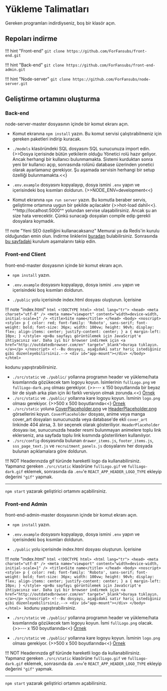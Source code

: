 # Yükleme Talimatları
Gereken programları indirdiyseniz, boş bir klasör açın.

## Repoları indirme

!!! hint "Front-end"
    `git clone https://github.com/ForFansubs/front-end.git`

!!! hint "Back-end"
    `git clone https://github.com/ForFansubs/front-end-admin.git`

!!! hint "Node-server"
    `git clone https://github.com/ForFansubs/node-server.git`

## Geliştirme ortamını oluşturma

### Back-end
node-server-master dosyasının içinde bir komut ekranı açın. 

- Komut ekranına `npm install` yazın. Bu komut servisi çalıştırabilmeniz için gereken paketleri indirip kuracak.

- `./models` klasöründeki SQL dosyasını SQL sunucunuza import edin. {>>Dosya içerisinde bütün yetkilerin olduğu Yönetici rolü hazır geliyor. Ancak herhangi bir kullanıcı bulunmamakta. Sistemi kurduktan sonra yeni bir kullanıcı açıp, sonrasında rolünü database üzerinden yonetici olarak ayarlamanız gerekiyor. Şu aşamada servisin herhangi bir setup özelliği bulunmamakta.<<}

- `.env.example` dosyasını kopyalayıp, dosya ismini `.env` yapın ve içerisindeki boş kısımları doldurun. {>>NODE_ENV=development<<}

- Komut ekranına `npm run server` yazın. Bu komutla beraber servis, geliştirme ortamına uygun bir şekilde açılacaktır {>>hot-load dahil<<}. ^^http://localhost:5000^^ yolundan servise ulaşabilirsiniz. Ancak şu an size hata verecektir. Çünkü sunacağı dosyaları compile edip gerekli dosyalara koymadık.

!!! note "Yeni SEO özelliğini kullanacaksanız"
    Memurai ya da Redis'in kurulu olduğundan emin olun. İndirme linklerini [buradan](../gereken-programlar) bulabilirsiniz. Sonrasında [bu sayfadaki](../prerender) kurulum aşamalarını takip edin.

### Front-end Client
front-end-master dosyasının içinde bir komut ekranı açın.

- `npm install` yazın.

- `.env.example` dosyasını kopyalayıp, dosya ismini `.env` yapın ve içerisindeki boş kısımları doldurun.

- `./public` yolu içerisinde index.html dosyası oluşturun. İçerisine 

!!! note "index.html"
    ```html
    <!DOCTYPE html>
    <html lang="tr">
      <head>
        <meta charset="utf-8" />
        <meta name="viewport" content="width=device-width, initial-scale=1" />
        <title>Site name</title>
      </head>
      <body>
        <noscript>
          <style>
            p {
              color: red;
              font-family: 'Roboto', sans-serif;
              font-weight: bold;
              font-size: 36px;
              width: 100vw;
              height: 90vh;
              display: flex;
              align-items: center;
              justify-content: center;
            }
            a {
              margin-left: 10px;
            }
          </style>
          <p>Bu sayfayı görüntülemek için JavaScript'e ihtiyacınız var. Daha iyi bir browser indirmek için <a href="http://outdatedbrowser.com/en" target="_blank">buraya tıklayın.</a></p>
        </noscript>
        <!--Bu dosyayı, aşağıdaki satır hariç istediğiniz gibi düzenleyebilirsiniz.-->
        <div id="app-mount"></div>
      </body>
    </html>
    ```

kodunu yapıştırabilirsiniz.

- `./src/static` ve `./public/` yollarına programın header ve yükleme/hata kısımlarında gözükecek tam logoyu koyun. İsimlerinin `fullLogo.png` ve `fullLogo-dark.png` olması gerekiyor. {>>--- x 150 boyutlarında bir beyaz bir de siyah arka plan için iki farklı versiyon olmak zorunda.<<} [Örnek](../assets/images/fullLogo-dark.png)
- `./src/static` ve `./public/` yollarına kare logoyu koyun. İsminin `logo.png` olması gerekiyor. {>>500 x 500 boyutlarında<<} [Örnek](../assets/images/fullLogo.png)
- `./src/static` yoluna [CoverPlaceholder.png](../assets/images/CoverPlaceholder.png) ve [HeaderPlaceholder.png](../assets/images/HeaderPlaceholder.png) görsellerini koyun. `CoverPlaceholder` dosyası, anime veya manga cover_art dosyaları sunucunuzda veya database'de ekli `cover_art` linkinde 404 alırsa, 3. bir seçenek olarak gösteriliyor. `HeaderPlaceholder` dosyası ise, sunucunuzda header resmi bulunmayan animelere toplu link eklerseniz, ana sayfada toplu link kısmında gösterilirken kullanılıyor.
- `./src/config` dosyasında bulunan `drawer_items.js`, `footer_items.js`, `sss_page_text.js` ve `recruitment_panels.js` dosyalarını her dosyada bulunan açıklamalara göre doldurun.

!!! NOT
    Headerınızda gif türünde hareketli logo da kullanabilirsiniz. Yapmanız gereken `./src/static` klasörüne `fullLogo.gif` ve `fullLogo-dark.gif` eklemek, sonrasında da `.env`'e `REACT_APP_HEADER_LOGO_TYPE` ekleyip değerini `"gif"` yapmak.

---

`npm start` yazarak geliştirici ortamını açabilirsiniz.

### Front-end Admin
front-end-admin-master dosyasının içinde bir komut ekranı açın.

- `npm install` yazın.

- `.env.example` dosyasını kopyalayıp, dosya ismini `.env` yapın ve içerisindeki boş kısımları doldurun.

- `./public` yolu içerisinde index.html dosyası oluşturun. İçerisine 

!!! note "index.html"
    ```html
    <!DOCTYPE html>
    <html lang="tr">
      <head>
        <meta charset="utf-8" />
        <meta name="viewport" content="width=device-width, initial-scale=1" />
        <title>Site name</title>
      </head>
      <body>
        <noscript>
          <style>
            p {
              color: red;
              font-family: 'Roboto', sans-serif;
              font-weight: bold;
              font-size: 36px;
              width: 100vw;
              height: 90vh;
              display: flex;
              align-items: center;
              justify-content: center;
            }
            a {
              margin-left: 10px;
            }
          </style>
          <p>Bu sayfayı görüntülemek için JavaScript'e ihtiyacınız var. Daha iyi bir browser indirmek için <a href="http://outdatedbrowser.com/en" target="_blank">buraya tıklayın.</a></p>
        </noscript>
        <!--Bu dosyayı, aşağıdaki satır hariç istediğiniz gibi düzenleyebilirsiniz.-->
        <div id="app-mount"></div>
      </body>
    </html>
    ```
kodunu yapıştırabilirsiniz.

- `./src/static` ve `./public/` yollarına programın header ve yükleme/hata kısımlarında gözükecek tam logoyu koyun. İsmi `fullLogo.png` olacak. {>>--- x 150 boyutlarında<<} [Örnek](../assets/images/fullLogo-light.png)

- `./src/static` ve `./public/` yollarına kare logoyu koyun. İsminin `logo.png` olması gerekiyor. {>>500 x 500 boyutlarında<<} [Örnek](../assets/images/fullLogo.png)

!!! NOT
    Headerınızda gif türünde hareketli logo da kullanabilirsiniz. Yapmanız gereken `./src/static` klasörüne `fullLogo.gif` ve `fullLogo-dark.gif` eklemek, sonrasında da `.env`'e `REACT_APP_HEADER_LOGO_TYPE` ekleyip değerini `"gif"` yapmak.

---

`npm start` yazarak geliştirici ortamını açabilirsiniz.

